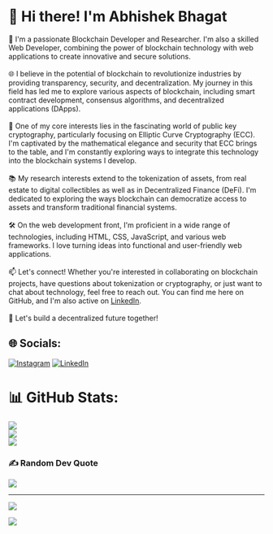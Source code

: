 #  👋 Hi there! I'm Abhishek Bhagat
💫 I'm a passionate Blockchain Developer and Researcher. I'm also a skilled Web Developer, combining the power of blockchain technology with web applications to create innovative and secure solutions.<br><br>🌐 I believe in the potential of blockchain to revolutionize industries by providing transparency, security, and decentralization. My journey in this field has led me to explore various aspects of blockchain, including smart contract development, consensus algorithms, and decentralized applications (DApps).<br><br>🔐 One of my core interests lies in the fascinating world of public key cryptography, particularly focusing on Elliptic Curve Cryptography (ECC). I'm captivated by the mathematical elegance and security that ECC brings to the table, and I'm constantly exploring ways to integrate this technology into the blockchain systems I develop.<br><br>📚 My research interests extend to the tokenization of assets, from real estate to digital collectibles as well as in Decentralized Finance (DeFi). I'm dedicated to exploring the ways blockchain can democratize access to assets and transform traditional financial systems.<br><br>🛠️ On the web development front, I'm proficient in a wide range of technologies, including HTML, CSS, JavaScript, and various web frameworks. I love turning ideas into functional and user-friendly web applications.<br><br>📫 Let's connect! Whether you're interested in collaborating on blockchain projects, have questions about tokenization or cryptography, or just want to chat about technology, feel free to reach out. You can find me here on GitHub, and I'm also active on [LinkedIn](https://www.linkedin.com/in/abhishek-bhagat740/).<br><br>🌟 Let's build a decentralized future together!<br>


## 🌐 Socials:
[![Instagram](https://img.shields.io/badge/Instagram-%23E4405F.svg?logo=Instagram&logoColor=white)](https://instagram.com/abhishek_flamekaiser) [![LinkedIn](https://img.shields.io/badge/LinkedIn-%230077B5.svg?logo=linkedin&logoColor=white)](https://linkedin.com/in/abhishek-bhagat740) 

# 📊 GitHub Stats:
![](https://github-readme-stats.vercel.app/api?username=abhishekb740&theme=dark&hide_border=false&include_all_commits=false&count_private=false)<br/>
![](https://github-readme-streak-stats.herokuapp.com/?user=abhishekb740&theme=dark&hide_border=false)<br/>
![](https://github-readme-stats.vercel.app/api/top-langs/?username=abhishekb740&theme=dark&hide_border=false&include_all_commits=false&count_private=false&layout=compact)

### ✍️ Random Dev Quote
![](https://quotes-github-readme.vercel.app/api?type=horizontal&theme=radical)

---
[![](https://visitcount.itsvg.in/api?id=abhishekb740&icon=0&color=0)](https://visitcount.itsvg.in)

[![](https://visitcount.itsvg.in/api?id=FlameKaiser&label=Fans&color=0&icon=7&pretty=false)](https://visitcount.itsvg.in)
<!-- Proudly created with GPRM ( https://gprm.itsvg.in ) -->
